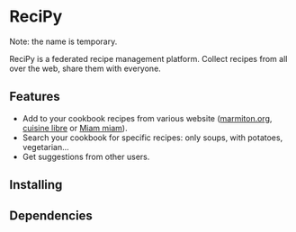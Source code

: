 ReciPy
======

Note: the name is temporary.

ReciPy is a federated recipe management platform.
Collect recipes from all over the web, share them with everyone.

Features
--------

- Add to your cookbook recipes from various website
  ([marmiton.org](https://www.marmiton.org/),
  [cuisine libre](https://cuisine-libre.fr/) or
  [Miam miam](https://miam.twal.org/)).
- Search your cookbook for specific recipes: only soups, with potatoes,
  vegetarian...
- Get suggestions from other users.

Installing
----------

Dependencies
------------
